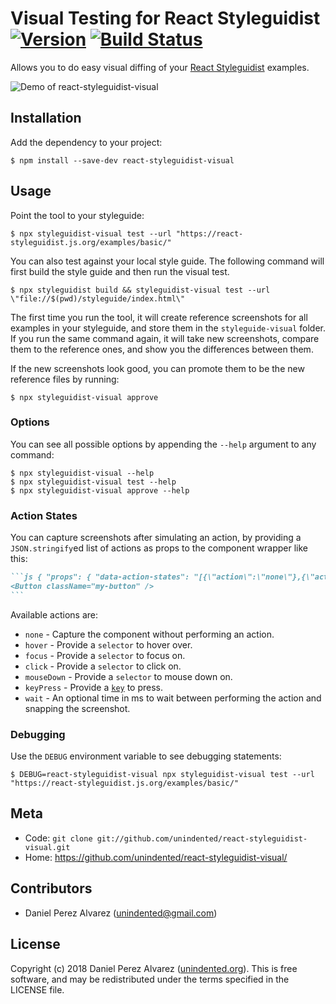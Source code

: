 # Visual Testing for React Styleguidist [![Version](https://img.shields.io/npm/v/react-styleguidist-visual.svg)](https://www.npmjs.com/package/react-styleguidist-visual) [![Build Status](https://img.shields.io/travis/unindented/react-styleguidist-visual.svg)](http://travis-ci.org/unindented/react-styleguidist-visual)

Allows you to do easy visual diffing of your [React Styleguidist](https://react-styleguidist.js.org/) examples.

![Demo of `react-styleguidist-visual`](docs/demo.gif)

## Installation

Add the dependency to your project:

```
$ npm install --save-dev react-styleguidist-visual
```

## Usage

Point the tool to your styleguide:

```
$ npx styleguidist-visual test --url "https://react-styleguidist.js.org/examples/basic/"
```

You can also test against your local style guide.
The following command will first build the style guide and then run the visual test.

```
$ npx styleguidist build && styleguidist-visual test --url \"file://$(pwd)/styleguide/index.html\"
```

The first time you run the tool, it will create reference screenshots for all examples in your styleguide, and store them in the `styleguide-visual` folder. If you run the same command again, it will take new screenshots, compare them to the reference ones, and show you the differences between them.

If the new screenshots look good, you can promote them to be the new reference files by running:

```
$ npx styleguidist-visual approve
```

### Options

You can see all possible options by appending the `--help` argument to any command:

```
$ npx styleguidist-visual --help
$ npx styleguidist-visual test --help
$ npx styleguidist-visual approve --help
```

### Action States

You can capture screenshots after simulating an action, by providing a `JSON.stringify`ed list of actions as props to the component wrapper like this:

````md
```js { "props": { "data-action-states": "[{\"action\":\"none\"},{\"action\":\"hover\",\"selector\":\".my-button\",\"wait\":\"1000\"},{\"action\":\"focus\",\"selector\":\".my-button\"},{\"action\":\"keyPress\",\"key\":\"Tab\"}]" } }
<Button className="my-button" />
```
````

Available actions are:

- `none` - Capture the component without performing an action.
- `hover` - Provide a `selector` to hover over.
- `focus` - Provide a `selector` to focus on.
- `click` - Provide a `selector` to click on.
- `mouseDown` - Provide a `selector` to mouse down on.
- `keyPress` - Provide a [`key`](https://github.com/GoogleChrome/puppeteer/blob/v1.4.0/lib/USKeyboardLayout.js) to press.
- `wait` - An optional time in ms to wait between performing the action and snapping the screenshot.

### Debugging

Use the `DEBUG` environment variable to see debugging statements:

```
$ DEBUG=react-styleguidist-visual npx styleguidist-visual test --url "https://react-styleguidist.js.org/examples/basic/"
```

## Meta

- Code: `git clone git://github.com/unindented/react-styleguidist-visual.git`
- Home: <https://github.com/unindented/react-styleguidist-visual/>

## Contributors

- Daniel Perez Alvarez ([unindented@gmail.com](mailto:unindented@gmail.com))

## License

Copyright (c) 2018 Daniel Perez Alvarez ([unindented.org](https://unindented.org/)). This is free software, and may be redistributed under the terms specified in the LICENSE file.
